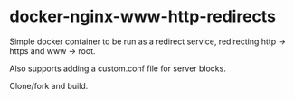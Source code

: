 # docker-nginx-www-http-redirects

Simple docker container to be run as a redirect service, redirecting http -> https and www -> root.

Also supports adding a custom.conf file for server blocks.

Clone/fork and build.
